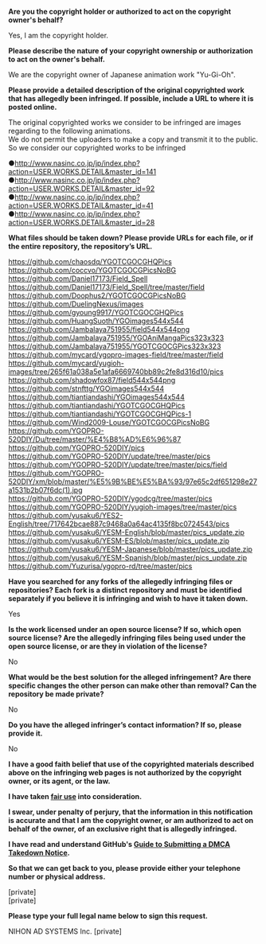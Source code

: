 **Are you the copyright holder or authorized to act on the copyright owner's behalf?**

Yes, I am the copyright holder.

**Please describe the nature of your copyright ownership or authorization to act on the owner's behalf.**

We are the copyright owner of Japanese animation work "Yu-Gi-Oh".

**Please provide a detailed description of the original copyrighted work that has allegedly been infringed. If possible, include a URL to where it is posted online.**

The original copyrighted works we consider to be infringed are images regarding to the following animations.  
We do not permit the uploaders to make a copy and transmit it to the public. So we consider our copyrighted works to be infringed

●http://www.nasinc.co.jp/jp/index.php?action=USER.WORKS.DETAIL&master_id=141  
●http://www.nasinc.co.jp/jp/index.php?action=USER.WORKS.DETAIL&master_id=92  
●http://www.nasinc.co.jp/jp/index.php?action=USER.WORKS.DETAIL&master_id=41  
●http://www.nasinc.co.jp/jp/index.php?action=USER.WORKS.DETAIL&master_id=28

**What files should be taken down? Please provide URLs for each file, or if the entire repository, the repository’s URL.**

https://github.com/chaosdq/YGOTCGOCGHQPics  
https://github.com/coccvo/YGOTCGOCGPicsNoBG  
https://github.com/Daniel17173/Field_Spell  
https://github.com/Daniel17173/Field_Spell/tree/master/field  
https://github.com/Doophus2/YGOTCGOCGPicsNoBG  
https://github.com/DuelingNexus/images  
https://github.com/gyoung9917/YGOTCGOCGHQPics  
https://github.com/HuangSuoth/YGOimages544x544  
https://github.com/Jambalaya751955/field544x544png  
https://github.com/Jambalaya751955/YGOAniMangaPics323x323  
https://github.com/Jambalaya751955/YGOTCGOCGPics323x323  
https://github.com/mycard/ygopro-images-field/tree/master/field  
https://github.com/mycard/yugioh-images/tree/265f61a038a5e1afa6669740bb89c2fe8d316d10/pics  
https://github.com/shadowfox87/field544x544png  
https://github.com/stnfttg/YGOimages544x544  
https://github.com/tiantiandashi/YGOimages544x544  
https://github.com/tiantiandashi/YGOTCGOCGHQPics  
https://github.com/tiantiandashi/YGOTCGOCGHQPics-1  
https://github.com/Wind2009-Louse/YGOTCGOCGPicsNoBG  
https://github.com/YGOPRO-520DIY/Du/tree/master/%E4%B8%AD%E6%96%87  
https://github.com/YGOPRO-520DIY/pics  
https://github.com/YGOPRO-520DIY/update/tree/master/pics  
https://github.com/YGOPRO-520DIY/update/tree/master/pics/field  
https://github.com/YGOPRO-520DIY/xm/blob/master/%E5%9B%BE%E5%BA%93/97e65c2df651298e27a1531b2b07f6dc(1).jpg  
https://github.com/YGOPRO-520DIY/ygodcg/tree/master/pics  
https://github.com/YGOPRO-520DIY/yugioh-images/tree/master/pics  
https://github.com/yusaku6/YES2-English/tree/717642bcae887c9468a0a64ac4135f8bc0724543/pics  
https://github.com/yusaku6/YESM-English/blob/master/pics_update.zip  
https://github.com/yusaku6/YESM-ES/blob/master/pics_update.zip  
https://github.com/yusaku6/YESM-Japanese/blob/master/pics_update.zip  
https://github.com/yusaku6/YESM-Spanish/blob/master/pics_update.zip  
https://github.com/Yuzurisa/ygopro-rd/tree/master/pics

**Have you searched for any forks of the allegedly infringing files or repositories? Each fork is a distinct repository and must be identified separately if you believe it is infringing and wish to have it taken down.**

Yes

**Is the work licensed under an open source license? If so, which open source license? Are the allegedly infringing files being used under the open source license, or are they in violation of the license?**

No

**What would be the best solution for the alleged infringement? Are there specific changes the other person can make other than removal? Can the repository be made private?**

No

**Do you have the alleged infringer’s contact information? If so, please provide it.**

No

**I have a good faith belief that use of the copyrighted materials described above on the infringing web pages is not authorized by the copyright owner, or its agent, or the law.**

**I have taken <a href="https://www.lumendatabase.org/topics/22">fair use</a> into consideration.**

**I swear, under penalty of perjury, that the information in this notification is accurate and that I am the copyright owner, or am authorized to act on behalf of the owner, of an exclusive right that is allegedly infringed.**

**I have read and understand GitHub's <a href="https://help.github.com/articles/guide-to-submitting-a-dmca-takedown-notice/">Guide to Submitting a DMCA Takedown Notice</a>.**

**So that we can get back to you, please provide either your telephone number or physical address.**

[private]  
[private]

**Please type your full legal name below to sign this request.**

NIHON AD SYSTEMS Inc. [private]
